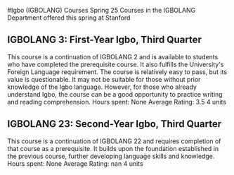 #Igbo (IGBOLANG) Courses Spring 25
Courses in the IGBOLANG Department offered this spring at Stanford
## IGBOLANG 3: First-Year Igbo, Third Quarter
This course is a continuation of IGBOLANG 2 and is available to students who have completed the prerequisite course. It also fulfills the University's Foreign Language requirement.
The course is relatively easy to pass, but its value is questionable. It may not be suitable for those without prior knowledge of the Igbo language. However, for those who already understand Igbo, the course can be a good opportunity to practice writing and reading comprehension.
Hours spent: None
Average Rating: 3.5
4 units
## IGBOLANG 23: Second-Year Igbo, Third Quarter
This course is a continuation of IGBOLANG 22 and requires completion of that course as a prerequisite. It builds upon the foundation established in the previous course, further developing language skills and knowledge.
Hours spent: None
Average Rating: nan
4 units